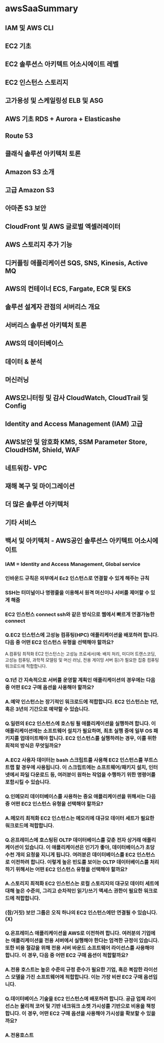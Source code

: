 # awsSaaSummary

## IAM 및 AWS CLI
## EC2 기초
## EC2 솔루션스 아키텍트 어소시에이트 레벨
## EC2 인스턴스 스토리지
## 고가용성 및 스케일링성 ELB 및 ASG
## AWS 기초 RDS + Aurora + Elasticashe
## Route 53
## 클래식 솔루션 아키텍처 토론
## Amazon S3 소개
## 고급 Amazon S3
## 아마존 S3 보안
## CloudFront 및 AWS 글로벌 엑셀러레이터
## AWS 스토리지 추가 기능
## 디커플링 애플리케이션 SQS, SNS, Kinesis, Active MQ
## AWS의 컨테이너 ECS, Fargate, ECR 및 EKS
## 솔루션 설계자 관점의 서버리스 개요
## 서버리스 솔루션 아키텍처 토론
## AWS의 데이터베이스
## 데이터 & 분석
## 머신러닝
## AWS모니터링 및 감사 CloudWatch, CloudTrail 및 Config
## Identity and Access Management (IAM) 고급
## AWS보안 및 암호화 KMS, SSM Parameter Store, CloudHSM, Shield, WAF
## 네트워캉- VPC
## 재해 복구 및 마이그레이션
## 더 많은 솔루션 아키텍처
## 기타 서비스
## 백서 및 아키텍처 - AWS공인 솔루션스 아키텍트 어소시에이트

### IAM = Identity and Access Management, Global service

### 인바운드 규칙은 외부에서 Ec2 인스턴스로 연결할 수 있게 해주는 규칙

### SSH는 터미널이나 명령줄을 이용해서 원격 머신이나 서버를 제어할 수 있게 해줌

### EC2 인스턴스 connect ssh와 같은 방식으로 웹에서 빠르게 연결가능한 connect

### Q.EC2 인스턴스에 고성능 컴퓨팅(HPC) 애플리케이션을 배포하려 합니다. 다음 중 어떤 EC2 인스턴스 유형을 선택해야 할까요?
  A.컴퓨팅 최적화 EC2 인스턴스는 고성능 프로세서(예: 배치 처리, 미디어 트랜스코딩, 고성능 컴퓨팅, 과학적 모델링 및 머신 러닝, 전용 게이밍 서버 등)가 필요한 집중 컴퓨팅 워크로드에 적합합니다.

### Q.1년 간 지속적으로 서버를 운영할 계획인 애플리케이션의 경우에는 다음 중 어떤 EC2 구매 옵션을 사용해야 할까요?
### A.예약 인스턴스는 장기적인 워크로드에 적합합니다. EC2 인스턴스는 1년, 혹은 3년의 기간으로 예약할 수 있습니다.

### Q.일련의 EC2 인스턴스에 호스팅 될 애플리케이션을 실행하려 합니다. 이 애플리케이션에는 소프트웨어 설치가 필요하며, 최초 실행 중에 일부 OS 패키지를 업데이트해야 합니다. EC2 인스턴스를 실행하려는 경우, 이를 위한 최적의 방식은 무엇일까요?
### A.EC2 사용자 데이터는 bash 스크립트를 사용해 EC2 인스턴스를 부트스트랩 할 경우에 사용됩니다. 이 스크립트에는 소프트웨어/패키지 설치, 인터넷에서 파일 다운로드 등, 여러분이 원하는 작업을 수행하기 위한 명령어를 포함시킬 수 있습니다.

### Q.인메모리 데이터베이스를 사용하는 중요 애플리케이션을 위해서는 다음 중 어떤 EC2 인스턴스 유형을 선택해야 할까요?
### A.메모리 최적화 EC2 인스턴스는 메모리에 대규모 데이터 세트가 필요한 워크로드에 적합합니다.

### Q.온프레미스에 호스팅된 OLTP 데이터베이스를 갖춘 전자 상거래 애플리케이션이 있습니다. 이 애플리케이션은 인기가 좋아, 데이터베이스가 초당 수천 개의 요청을 지니게 됩니다. 여러분은 데이터베이스를 EC2 인스턴스로 이전하려 합니다. 이렇게 높은 빈도를 보이는 OLTP 데이터베이스를 처리하기 위해서는 어떤 EC2 인스턴스 유형을 선택해야 할까요?
### A.스토리지 최적화 EC2 인스턴스는 로컬 스토리지의 대규모 데이터 세트에 대해 높은 수준의, 그리고 순차적인 읽기/쓰기 액세스 권한이 필요한 워크로드에 적합합니다.

### (참/거짓) 보안 그룹은 오직 하나의 EC2 인스턴스에만 연결될 수 있습니다. (X)

### Q.온프레미스 애플리케이션을 AWS로 이전하려 합니다. 여러분의 기업에는 애플리케이션을 전용 서버에서 실행해야 한다는 엄격한 규정이 있습니다. 또한 비용 절감을 위해 전용 서버 바운드 소프트웨어 라이선스를 사용해야 합니다. 이 경우, 다음 중 어떤 EC2 구매 옵션이 적합할까요?
### A.전용 호스트는 높은 수준의 규정 준수가 필요한 기업, 혹은 복잡한 라이선스 모델을 가진 소프트웨어에 적합합니다. 이는 가장 비싼 EC2 구매 옵션입니다.

### Q.데이터베이스 기술을 EC2 인스턴스에 배포하려 합니다. 공급 업체 라이선스는 물리적 코어 및 기반 네크워크 소켓 가시성를 기반으로 비용을 책정합니다. 이 경우, 어떤 EC2 구매 옵션을 사용해야 가시성을 확보할 수 있을까요?
### A.전용호스트

